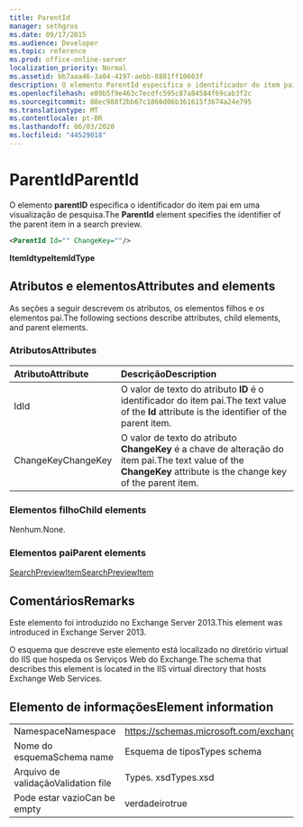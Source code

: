 ```yaml
---
title: ParentId
manager: sethgros
ms.date: 09/17/2015
ms.audience: Developer
ms.topic: reference
ms.prod: office-online-server
localization_priority: Normal
ms.assetid: bb7aaa46-3a04-4197-aebb-8881ff10603f
description: O elemento ParentId especifica o identificador do item pai em uma visualização de pesquisa.
ms.openlocfilehash: e09b5f9e463c7ecdfc595c87a84584f69cab3f2c
ms.sourcegitcommit: 88ec988f2bb67c1866d06b361615f3674a24e795
ms.translationtype: MT
ms.contentlocale: pt-BR
ms.lasthandoff: 06/03/2020
ms.locfileid: "44529018"
---
```

# <a name="parentid"></a><span data-ttu-id="322ce-103">ParentId</span><span class="sxs-lookup"><span data-stu-id="322ce-103">ParentId</span></span>

<span data-ttu-id="322ce-104">O elemento **parentID** especifica o identificador do item pai em uma visualização de pesquisa.</span><span class="sxs-lookup"><span data-stu-id="322ce-104">The **ParentId** element specifies the identifier of the parent item in a search preview.</span></span> 
  
```XML
<ParentId Id="" ChangeKey=""/>
```

<span data-ttu-id="322ce-105">**ItemIdtype**</span><span class="sxs-lookup"><span data-stu-id="322ce-105">**ItemIdType**</span></span>

## <a name="attributes-and-elements"></a><span data-ttu-id="322ce-106">Atributos e elementos</span><span class="sxs-lookup"><span data-stu-id="322ce-106">Attributes and elements</span></span>

<span data-ttu-id="322ce-107">As seções a seguir descrevem os atributos, os elementos filhos e os elementos pai.</span><span class="sxs-lookup"><span data-stu-id="322ce-107">The following sections describe attributes, child elements, and parent elements.</span></span>
  
### <a name="attributes"></a><span data-ttu-id="322ce-108">Atributos</span><span class="sxs-lookup"><span data-stu-id="322ce-108">Attributes</span></span>

|<span data-ttu-id="322ce-109">**Atributo**</span><span class="sxs-lookup"><span data-stu-id="322ce-109">**Attribute**</span></span>|<span data-ttu-id="322ce-110">**Descrição**</span><span class="sxs-lookup"><span data-stu-id="322ce-110">**Description**</span></span>|
|:-----|:-----|
|<span data-ttu-id="322ce-111">Id</span><span class="sxs-lookup"><span data-stu-id="322ce-111">Id</span></span>  <br/> |<span data-ttu-id="322ce-112">O valor de texto do atributo **ID** é o identificador do item pai.</span><span class="sxs-lookup"><span data-stu-id="322ce-112">The text value of the **Id** attribute is the identifier of the parent item.</span></span>  <br/> |
|<span data-ttu-id="322ce-113">ChangeKey</span><span class="sxs-lookup"><span data-stu-id="322ce-113">ChangeKey</span></span>  <br/> |<span data-ttu-id="322ce-114">O valor de texto do atributo **ChangeKey** é a chave de alteração do item pai.</span><span class="sxs-lookup"><span data-stu-id="322ce-114">The text value of the **ChangeKey** attribute is the change key of the parent item.</span></span>  <br/> |
   
### <a name="child-elements"></a><span data-ttu-id="322ce-115">Elementos filho</span><span class="sxs-lookup"><span data-stu-id="322ce-115">Child elements</span></span>

<span data-ttu-id="322ce-116">Nenhum.</span><span class="sxs-lookup"><span data-stu-id="322ce-116">None.</span></span>
  
### <a name="parent-elements"></a><span data-ttu-id="322ce-117">Elementos pai</span><span class="sxs-lookup"><span data-stu-id="322ce-117">Parent elements</span></span>

[<span data-ttu-id="322ce-118">SearchPreviewItem</span><span class="sxs-lookup"><span data-stu-id="322ce-118">SearchPreviewItem</span></span>](searchpreviewitem.md)
  
## <a name="remarks"></a><span data-ttu-id="322ce-119">Comentários</span><span class="sxs-lookup"><span data-stu-id="322ce-119">Remarks</span></span>

<span data-ttu-id="322ce-120">Este elemento foi introduzido no Exchange Server 2013.</span><span class="sxs-lookup"><span data-stu-id="322ce-120">This element was introduced in Exchange Server 2013.</span></span>
  
<span data-ttu-id="322ce-121">O esquema que descreve este elemento está localizado no diretório virtual do IIS que hospeda os Serviços Web do Exchange.</span><span class="sxs-lookup"><span data-stu-id="322ce-121">The schema that describes this element is located in the IIS virtual directory that hosts Exchange Web Services.</span></span>
  
## <a name="element-information"></a><span data-ttu-id="322ce-122">Elemento de informações</span><span class="sxs-lookup"><span data-stu-id="322ce-122">Element information</span></span>

|||
|:-----|:-----|
|<span data-ttu-id="322ce-123">Namespace</span><span class="sxs-lookup"><span data-stu-id="322ce-123">Namespace</span></span>  <br/> |https://schemas.microsoft.com/exchange/services/2006/types  <br/> |
|<span data-ttu-id="322ce-124">Nome do esquema</span><span class="sxs-lookup"><span data-stu-id="322ce-124">Schema name</span></span>  <br/> |<span data-ttu-id="322ce-125">Esquema de tipos</span><span class="sxs-lookup"><span data-stu-id="322ce-125">Types schema</span></span>  <br/> |
|<span data-ttu-id="322ce-126">Arquivo de validação</span><span class="sxs-lookup"><span data-stu-id="322ce-126">Validation file</span></span>  <br/> |<span data-ttu-id="322ce-127">Types. xsd</span><span class="sxs-lookup"><span data-stu-id="322ce-127">Types.xsd</span></span>  <br/> |
|<span data-ttu-id="322ce-128">Pode estar vazio</span><span class="sxs-lookup"><span data-stu-id="322ce-128">Can be empty</span></span>  <br/> |<span data-ttu-id="322ce-129">verdadeiro</span><span class="sxs-lookup"><span data-stu-id="322ce-129">true</span></span>  <br/> |
   

